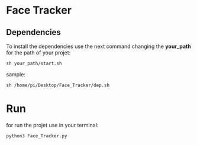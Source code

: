 # Face Tracker
## Dependencies

To install the dependencies use the next command changing the **your_path** for the path of your projet:
```
sh your_path/start.sh
```
sample:
```
sh /home/pi/Desktop/Face_Tracker/dep.sh
```
# Run 
for run the projet use in your terminal:
```
python3 Face_Tracker.py
```